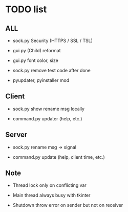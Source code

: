 # TODO list

## ALL

- sock.py Security (HTTPS / SSL / TSL)

- gui.py (Child) reformat

- gui.py font color, size

- sock.py remove test code after done

- pyupdater, pyinstaller mod

## Client

- sock.py show rename msg locally

- command.py updater (help, etc.)

## Server

- sock.py rename msg -> signal

- command.py update (help, client time, etc.)

## Note

- Thread lock only on conflicting var

- Main thread always busy with tkinter

- Shutdown throw error on sender but not on receiver
